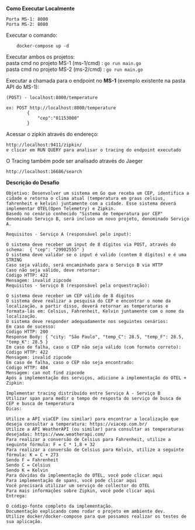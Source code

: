 **Como Executar Localmente**
	
	Porta MS-1: 8000
	Porta MS-2: 8080

Executar o comando: 
	
		docker-compose up -d

Executar ambos os projetos:<br/> 
	pasta cmd no projeto MS-1 (ms-1/cmd) : <code>go run main.go</code> <br/> 
	pasta cmd no projeto MS-2 (ms-2/cmd) : <code>go run main.go</code>


Executar a chamada para o endpoint no **MS-1** (exemplo existente na pasta API do MS-1): 
	
	(POST) - localhost:8000/temperature
	
    ex: POST http://localhost:8000/temperature
            {
                "cep":"01153000"
            }

 
Acessar o zipkin através do endereço: 
	
	http://localhost:9411/zipkin/   
	e clicar em RUN QUERY para analisar o tracing do endpoint executado  

O Tracing também pode ser analisado através do Jaeger

    http://localhost:16686/search



**Descrição do Desafio**
    
    Objetivo: Desenvolver um sistema em Go que receba um CEP, identifica a cidade e retorna o clima atual (temperatura em graus celsius, fahrenheit e kelvin) juntamente com a cidade. Esse sistema deverá implementar OTEL(Open Telemetry) e Zipkin.
    Basedo no cenário conhecido "Sistema de temperatura por CEP" denominado Serviço B, será incluso um novo projeto, denominado Serviço A.
    
    Requisitos - Serviço A (responsável pelo input):
    
    O sistema deve receber um input de 8 dígitos via POST, através do schema:  { "cep": "29902555" }
    O sistema deve validar se o input é valido (contem 8 dígitos) e é uma STRING
    Caso seja válido, será encaminhado para o Serviço B via HTTP
    Caso não seja válido, deve retornar:
    Código HTTP: 422
    Mensagem: invalid zipcode
    Requisitos - Serviço B (responsável pela orquestração):
    
    O sistema deve receber um CEP válido de 8 digitos
    O sistema deve realizar a pesquisa do CEP e encontrar o nome da localização, a partir disso, deverá retornar as temperaturas e formata-lás em: Celsius, Fahrenheit, Kelvin juntamente com o nome da localização.
    O sistema deve responder adequadamente nos seguintes cenários:
    Em caso de sucesso:
    Código HTTP: 200
    Response Body: { "city: "São Paulo", "temp_C": 28.5, "temp_F": 28.5, "temp_K": 28.5 }
    Em caso de falha, caso o CEP não seja válido (com formato correto):
    Código HTTP: 422
    Mensagem: invalid zipcode
    ​​​Em caso de falha, caso o CEP não seja encontrado:
    Código HTTP: 404
    Mensagem: can not find zipcode
    Após a implementação dos serviços, adicione a implementação do OTEL + Zipkin:
    
    Implementar tracing distribuído entre Serviço A - Serviço B
    Utilizar span para medir o tempo de resposta do serviço de busca de CEP e busca de temperatura
    Dicas:
    
    Utilize a API viaCEP (ou similar) para encontrar a localização que deseja consultar a temperatura: https://viacep.com.br/
    Utilize a API WeatherAPI (ou similar) para consultar as temperaturas desejadas: https://www.weatherapi.com/
    Para realizar a conversão de Celsius para Fahrenheit, utilize a seguinte fórmula: F = C * 1,8 + 32
    Para realizar a conversão de Celsius para Kelvin, utilize a seguinte fórmula: K = C + 273
    Sendo F = Fahrenheit
    Sendo C = Celsius
    Sendo K = Kelvin
    Para dúvidas da implementação do OTEL, você pode clicar aqui
    Para implementação de spans, você pode clicar aqui
    Você precisará utilizar um serviço de collector do OTEL
    Para mais informações sobre Zipkin, você pode clicar aqui
    Entrega:
    
    O código-fonte completo da implementação.
    Documentação explicando como rodar o projeto em ambiente dev.
    Utilize docker/docker-compose para que possamos realizar os testes de sua aplicação.
